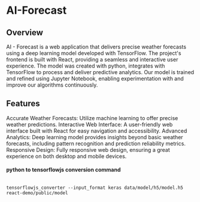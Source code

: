 # AI-Forecast

## Overview

AI - Forecast is a web application that delivers precise weather forecasts using a deep learning model developed with TensorFlow. The project's frontend is built with React, providing a seamless and interactive user experience. The model was created with python, integrates with TensorFlow to process and deliver predictive analytics. Our model is trained and refined using Jupyter Notebook, enabling experimentation with and improve our algorithms continuously.

## Features

Accurate Weather Forecasts: Utilize machine learning to offer precise weather predictions.
Interactive Web Interface: A user-friendly web interface built with React for easy navigation and accessibility.
Advanced Analytics: Deep learning model provides insights beyond basic weather forecasts, including pattern recognition and prediction reliability metrics.
Responsive Design: Fully responsive web design, ensuring a great experience on both desktop and mobile devices.


#### python to tensorflowjs conversion command

```

tensorflowjs_converter --input_format keras data/model/h5/model.h5 react-demo/public/model
```